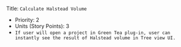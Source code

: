 Title: `Calculate Halstead Volume`
  - Priority: 2
  - Units (Story Points): 3
  - `If user will open a project in Green Tea plug-in, user can instantly see the result of Halstead volume in Tree view UI.`